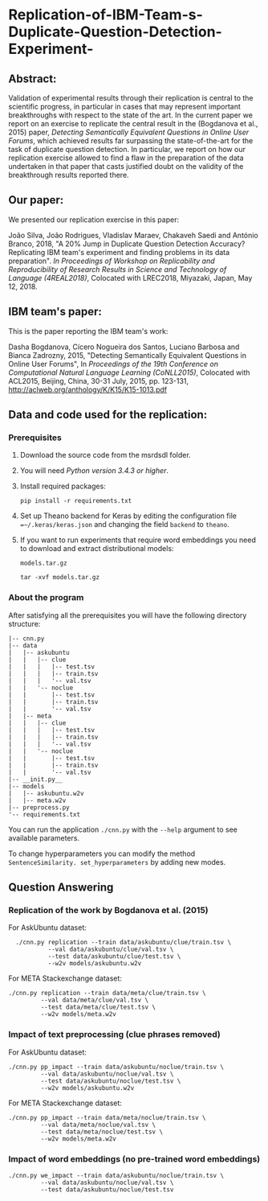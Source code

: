 # Replication-of-IBM-Team-s-Duplicate-Question-Detection-Experiment-

## Abstract: 
Validation of experimental results through their replication is central to the scientific progress, in particular in cases that may represent important breakthroughs with respect to the state of the art.
In the current paper we report on an exercise to replicate the central result in the (Bogdanova et al., 2015) paper, *Detecting Semantically Equivalent Questions in Online User Forums*, which achieved results far surpassing the state-of-the-art for the task of duplicate question detection. In particular, we report on how our replication exercise allowed to find a flaw in the preparation of the data undertaken in that paper that casts justified doubt on the validity of the breakthrough results reported there.

## Our paper:

We presented our replication exercise in this paper: 

João Silva, João Rodrigues, Vladislav Maraev, Chakaveh Saedi and António Branco, 2018, "A 20% Jump in Duplicate Question Detection Accuracy? Replicating IBM team's experiment and finding problems in its data preparation". *In Proceedings of Workshop on Replicability and Reproducibility of Research Results in Science and Technology of Language (4REAL2018)*, Colocated with LREC2018, Miyazaki, Japan, May 12, 2018.

## IBM team's paper:

This is the paper reporting the IBM team's work:

Dasha Bogdanova, Cícero Nogueira dos Santos, Luciano Barbosa and Bianca Zadrozny, 2015,
"Detecting Semantically Equivalent Questions in Online User Forums",
In *Proceedings of the 19th Conference on Computational Natural Language Learning (CoNLL2015)*,
Colocated with ACL2015,
Beijing, China, 30-31 July, 2015,
pp. 123-131,
http://aclweb.org/anthology/K/K15/K15-1013.pdf

## Data and code used for the replication:

### Prerequisites
1. Download the source code from the msrdsdl folder.

2. You will need *Python version 3.4.3 or higher*.

3. Install required packages:

     `pip install -r requirements.txt`

4. Set up Theano backend for Keras by editing the configuration file `=~/.keras/keras.json` and changing the field `backend` to `theano`.

5. If you want to run experiments that require word embeddings you need to download and extract distributional models:
  
    `models.tar.gz`
    
    `tar -xvf models.tar.gz`
   
### About the program

After satisfying all the prerequisites you will have the following directory structure: 

```
|-- cnn.py
|-- data
|   |-- askubuntu
|   |   |-- clue
|   |   |   |-- test.tsv
|   |   |   |-- train.tsv
|   |   |   '-- val.tsv
|   |   '-- noclue
|   |       |-- test.tsv
|   |       |-- train.tsv
|   |       '-- val.tsv
|   |-- meta
|   |   |-- clue
|   |   |   |-- test.tsv
|   |   |   |-- train.tsv
|   |   |   '-- val.tsv
|   |   '-- noclue
|   |       |-- test.tsv
|   |       |-- train.tsv
|   |       '-- val.tsv
|-- __init.py__
|-- models
|   |-- askubuntu.w2v
|   |-- meta.w2v
|-- preprocess.py
'-- requirements.txt
```

You can run the application `./cnn.py` with the `--help` argument to see available parameters.

To change hyperparameters you can modify the method `SentenceSimilarity. set_hyperparameters` by adding new modes. 

## Question Answering
### Replication of the work by Bogdanova et al. (2015)
    
For AskUbuntu dataset:
    
```
  ./cnn.py replication --train data/askubuntu/clue/train.tsv \
           --val data/askubuntu/clue/val.tsv \
           --test data/askubuntu/clue/test.tsv \
           --w2v models/askubuntu.w2v
```
    
For META Stackexchange dataset:

```
./cnn.py replication --train data/meta/clue/train.tsv \
         --val data/meta/clue/val.tsv \
         --test data/meta/clue/test.tsv \
         --w2v models/meta.w2v
```

### Impact of text preprocessing (clue phrases removed)

For AskUbuntu dataset:

```
./cnn.py pp_impact --train data/askubuntu/noclue/train.tsv \
         --val data/askubuntu/noclue/val.tsv \
         --test data/askubuntu/noclue/test.tsv \
         --w2v models/askubuntu.w2v
```

For META Stackexchange dataset: 

```
./cnn.py pp_impact --train data/meta/noclue/train.tsv \
         --val data/meta/noclue/val.tsv \
         --test data/meta/noclue/test.tsv \
         --w2v models/meta.w2v
```

### Impact of word embeddings (no pre-trained word embeddings)

```
./cnn.py we_impact --train data/askubuntu/noclue/train.tsv \
         --val data/askubuntu/noclue/val.tsv \
         --test data/askubuntu/noclue/test.tsv
```
